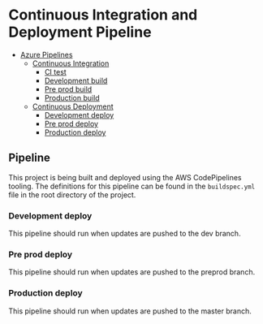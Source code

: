 # Continuous Integration and Deployment Pipeline

<!-- vim-markdown-toc GitLab -->

* [Azure Pipelines](#azure-pipelines)
  * [Continuous Integration](#continuous-integration)
    * [CI test](#ci-test)
    * [Development build](#development-build)
    * [Pre prod build](#pre-prod-build)
    * [Production build](#production-build)
  * [Continuous Deployment](#continuous-deployment)
    * [Development deploy](#development-deploy)
    * [Pre prod deploy](#pre-prod-deploy)
    * [Production deploy](#production-deploy)
    
<!-- vim-markdown-toc -->

## Pipeline

This project is being built and deployed using the AWS CodePipelines tooling. The definitions for this pipeline can be found in the `buildspec.yml` file in the root directory of the project.

### Development deploy

This pipeline should run when updates are pushed to the dev branch.

### Pre prod deploy

This pipeline should run when updates are pushed to the preprod branch.

### Production deploy

This pipeline should run when updates are pushed to the master branch.
